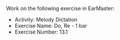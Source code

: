 Work on the following exercise in EarMaster:
- Activity: Melody Dictation
- Exercise Name: Do, Re - 1 bar
- Exercise Number: 13.1
